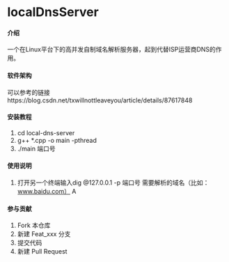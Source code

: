 # localDnsServer

#### 介绍
一个在Linux平台下的高并发自制域名解析服务器，起到代替ISP运营商DNS的作用。

#### 软件架构
可以参考的链接https://blog.csdn.net/txwillnottleaveyou/article/details/87617848


#### 安装教程

1.  cd local-dns-server
2.  g++ *.cpp -o main -pthread
3.  ./main 端口号

#### 使用说明

1.  打开另一个终端输入dig @127.0.0.1 -p 端口号 需要解析的域名（比如：www.baidu.com） A


#### 参与贡献

1.  Fork 本仓库
2.  新建 Feat_xxx 分支
3.  提交代码
4.  新建 Pull Request
